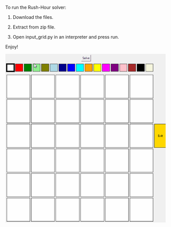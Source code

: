 To run the Rush-Hour solver:

1) Download the files.

2) Extract from zip file.

3) Open input_grid.py in an interpreter and press run.
  
Enjoy!

![Rush-hour-solver](https://github.com/RobertFielding/Rush-Hour-Project/blob/master/GIFS/rush_hour.gif  )

